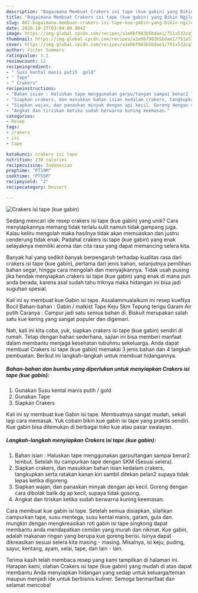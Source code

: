 ```yaml
---
description: "Bagaimana Membuat Crakers isi tape (kue gabin) yang Bikin Ngiler"
title: "Bagaimana Membuat Crakers isi tape (kue gabin) yang Bikin Ngiler"
slug: 862-bagaimana-membuat-crakers-isi-tape-kue-gabin-yang-bikin-ngiler
date: 2020-10-27T03:04:00.904Z
image: https://img-global.cpcdn.com/recipes/a1e0bf903b5bdae1/751x532cq70/crakers-isi-tape-kue-gabin-foto-resep-utama.jpg
thumbnail: https://img-global.cpcdn.com/recipes/a1e0bf903b5bdae1/751x532cq70/crakers-isi-tape-kue-gabin-foto-resep-utama.jpg
cover: https://img-global.cpcdn.com/recipes/a1e0bf903b5bdae1/751x532cq70/crakers-isi-tape-kue-gabin-foto-resep-utama.jpg
author: Victor Summers
ratingvalue: 3.1
reviewcount: 12
recipeingredient:
- " Susu kental manis putih  gold"
- " Tape"
- " Crakers"
recipeinstructions:
- "Bahan isian : Haluskan tape menggunakan garpu/tangan sampai benar2 lembut. Setelah itu campurkan tape dengan SKM (Sesuai selera)."
- "Siapkan crakers, dan masukkan bahan isian kedalam crakers, tangkupkan serta ratakan kanan kiri sambil ditekan pelan2 supaya tidak lepas ketika digoreng."
- "Siapkan wajan, dan panaskan minyak dengan api kecil. Goreng dengan cara dibolak balik dg ap kecil, supaya tidak gosong."
- "Angkat dan tiriskan ketika sudah berwarna kuning keemasan."
categories:
- Resep
tags:
- crakers
- isi
- tape

katakunci: crakers isi tape 
nutrition: 230 calories
recipecuisine: Indonesian
preptime: "PT19M"
cooktime: "PT55M"
recipeyield: "2"
recipecategory: Dessert

---
```



![Crakers isi tape (kue gabin)](https://img-global.cpcdn.com/recipes/a1e0bf903b5bdae1/751x532cq70/crakers-isi-tape-kue-gabin-foto-resep-utama.jpg)

Sedang mencari ide resep crakers isi tape (kue gabin) yang unik? Cara menyiapkannya memang tidak terlalu sulit namun tidak gampang juga. Kalau keliru mengolah maka hasilnya tidak akan memuaskan dan justru cenderung tidak enak. Padahal crakers isi tape (kue gabin) yang enak selayaknya memiliki aroma dan cita rasa yang dapat memancing selera kita.

Banyak hal yang sedikit banyak berpengaruh terhadap kualitas rasa dari crakers isi tape (kue gabin), pertama dari jenis bahan, selanjutnya pemilihan bahan segar, hingga cara mengolah dan menyajikannya. Tidak usah pusing jika hendak menyiapkan crakers isi tape (kue gabin) yang enak di mana pun anda berada, karena asal sudah tahu triknya maka hidangan ini bisa jadi suguhan spesial.

Kali ini sy membuat kue Gabin isi tape. Assalammualaikum ini resep kueNya Bocil Bahan-bahan : Gabin / malkist Tape Keju Skm Tepung terigu Garam Air putih Caranya : Campur jadi satu semua bahan di. Biskuit merupakan salah satu kue kering yang sangat populer dan digemari.


Nah, kali ini kita coba, yuk, siapkan crakers isi tape (kue gabin) sendiri di rumah. Tetap dengan bahan sederhana, sajian ini bisa memberi manfaat dalam membantu menjaga kesehatan tubuhmu sekeluarga. Anda dapat membuat Crakers isi tape (kue gabin) memakai 3 jenis bahan dan 4 langkah pembuatan. Berikut ini langkah-langkah untuk membuat hidangannya.

<!--inarticleads1-->

##### Bahan-bahan dan bumbu yang diperlukan untuk menyiapkan Crakers isi tape (kue gabin):

1. Gunakan  Susu kental manis putih / gold
1. Gunakan  Tape
1. Siapkan  Crakers


Kali ini sy membuat kue Gabin isi tape. Membuatnya sangat mudah, sekali lagi cara memasak. Yuk cobain bikin kue gabin isi tape yang praktis sendiri. Kue gabin bisa ditemukan di berbagai toko kue atau pasar swalayan. 

<!--inarticleads2-->

##### Langkah-langkah menyiapkan Crakers isi tape (kue gabin):

1. Bahan isian : Haluskan tape menggunakan garpu/tangan sampai benar2 lembut. Setelah itu campurkan tape dengan SKM (Sesuai selera).
1. Siapkan crakers, dan masukkan bahan isian kedalam crakers, tangkupkan serta ratakan kanan kiri sambil ditekan pelan2 supaya tidak lepas ketika digoreng.
1. Siapkan wajan, dan panaskan minyak dengan api kecil. Goreng dengan cara dibolak balik dg ap kecil, supaya tidak gosong.
1. Angkat dan tiriskan ketika sudah berwarna kuning keemasan.


Cara membuat kue gabin isi tape. Setelah semua disiapkan, silahkan campurkan tape, susu mentega, susu kental manis, garam, gula dan. mungkin dengan mengkreasikan roti gabin isi tape singkong dapat membantu anda mendapatkan cemilan yang murah dan nikmat. Kue gabin, adalah makanan ringan yang berupa kue goreng berisi. Isinya dapat dikreasikan sesuai selera kita masing - masing. Misalnya, isi keju, puding, sayur, kentang, ayam, selai, tape, dan lain - lain. 

Terima kasih telah membaca resep yang kami tampilkan di halaman ini. Harapan kami, olahan Crakers isi tape (kue gabin) yang mudah di atas dapat membantu Anda menyiapkan hidangan yang sedap untuk keluarga/teman maupun menjadi ide untuk berbisnis kuliner. Semoga bermanfaat dan selamat mencoba!
